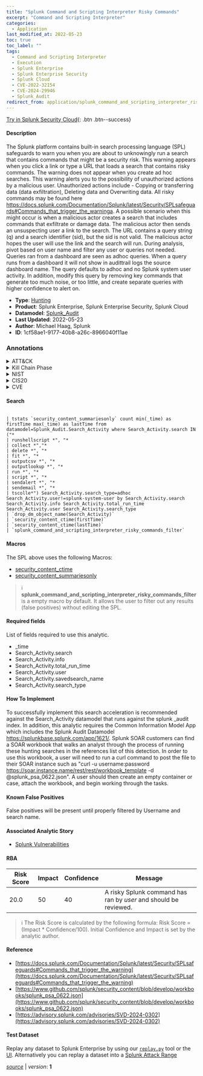 ```yaml
---
title: "Splunk Command and Scripting Interpreter Risky Commands"
excerpt: "Command and Scripting Interpreter"
categories:
  - Application
last_modified_at: 2022-05-23
toc: true
toc_label: ""
tags:
  - Command and Scripting Interpreter
  - Execution
  - Splunk Enterprise
  - Splunk Enterprise Security
  - Splunk Cloud
  - CVE-2022-32154
  - CVE-2024-29946
  - Splunk_Audit
redirect_from: application/splunk_command_and_scripting_interpreter_risky_commands/
---
```




[Try in Splunk Security Cloud](https://www.splunk.com/en_us/cyber-security.html){: .btn .btn--success}

#### Description

The Splunk platform contains built-in search processing language (SPL) safeguards to warn you when you are about to unknowingly run a search that contains commands that might be a security risk. This warning appears when you click a link or type a URL that loads a search that contains risky commands. The warning does not appear when you create ad hoc searches. This warning alerts you to the possibility of unauthorized actions by a malicious user. Unauthorized actions include - Copying or transferring data (data exfiltration), Deleting data and Overwriting data. All risky commands may be found here https://docs.splunk.com/Documentation/Splunk/latest/Security/SPLsafeguards#Commands_that_trigger_the_warninga. A possible scenario when this might occur is when a malicious actor creates a search that includes commands that exfiltrate or damage data. The malicious actor then sends an unsuspecting user a link to the search. The URL contains a query string (q) and a search identifier (sid), but the sid is not valid. The malicious actor hopes the user will use the link and the search will run. During analysis, pivot based on user name and filter any user or queries not needed. Queries ran from a dashboard are seen as adhoc queries. When a query runs from a dashboard it will not show in audittrail logs the source dashboard name. The query defaults to adhoc and no Splunk system user activity. In addition, modify this query by removing key commands that generate too much noise, or too little, and create separate queries with higher confidence to alert on.

- **Type**: [Hunting](https://github.com/splunk/security_content/wiki/Detection-Analytic-Types)
- **Product**: Splunk Enterprise, Splunk Enterprise Security, Splunk Cloud
- **Datamodel**: [Splunk_Audit](https://docs.splunk.com/Documentation/CIM/latest/User/SplunkAudit)
- **Last Updated**: 2022-05-23
- **Author**: Michael Haag, Splunk
- **ID**: 1cf58ae1-9177-40b8-a26c-8966040f11ae

### Annotations
<details>
  <summary>ATT&CK</summary>

<div markdown="1">

#### [ATT&CK](https://attack.mitre.org/)

| ID          | Technique   | Tactic         |
| ----------- | ----------- |--------------- |
| [T1059](https://attack.mitre.org/techniques/T1059/) | Command and Scripting Interpreter | Execution |

</div>
</details>


<details>
  <summary>Kill Chain Phase</summary>

<div markdown="1">

* Installation


</div>
</details>


<details>
  <summary>NIST</summary>

<div markdown="1">

* DE.AE



</div>
</details>

<details>
  <summary>CIS20</summary>

<div markdown="1">

* CIS 10



</div>
</details>

<details>
  <summary>CVE</summary>

<div markdown="1">

| ID          | Summary | [CVSS](https://nvd.nist.gov/vuln-metrics/cvss) |
| ----------- | ----------- | -------------- |
| [CVE-2022-32154](https://nvd.nist.gov/vuln/detail/CVE-2022-32154) | Dashboards in Splunk Enterprise versions before 9.0 might let an attacker inject risky search commands into a form token when the token is used in a query in a cross-origin request. The result bypasses SPL safeguards for risky commands. See New capabilities can limit access to some custom and potentially risky commands (https://docs.splunk.com/Documentation/Splunk/9.0.0/Security/SPLsafeguards#New_capabilities_can_limit_access_to_some_custom_and_potentially_risky_commands) for more information. Note that the attack is browser-based and an attacker cannot exploit it at will. | 4.0 |
| [CVE-2024-29946](https://nvd.nist.gov/vuln/detail/CVE-2024-29946) | In Splunk Enterprise versions below 9.2.1, 9.1.4, and 9.0.9, the Dashboard Examples Hub in the Splunk Dashboard Studio app lacks protections for risky SPL commands. This could let attackers bypass SPL safeguards for risky commands in the Hub. The vulnerability would require the attacker to phish the victim by tricking them into initiating a request within their browser. | None |



</div>
</details>


#### Search

```

| tstats `security_content_summariesonly` count min(_time) as firstTime max(_time) as lastTime from datamodel=Splunk_Audit.Search_Activity where Search_Activity.search IN ("*
| runshellscript *", "*
| collect *","*
| delete *", "*
| fit *", "*
| outputcsv *", "*
| outputlookup *", "*
| run *", "*
| script *", "*
| sendalert *", "*
| sendemail *", "*
| tscolle*") Search_Activity.search_type=adhoc Search_Activity.user!=splunk-system-user by Search_Activity.search Search_Activity.info Search_Activity.total_run_time Search_Activity.user Search_Activity.search_type 
| `drop_dm_object_name(Search_Activity)` 
| `security_content_ctime(firstTime)` 
| `security_content_ctime(lastTime)` 
| `splunk_command_and_scripting_interpreter_risky_commands_filter`
```

#### Macros
The SPL above uses the following Macros:
* [security_content_ctime](https://github.com/splunk/security_content/blob/develop/macros/security_content_ctime.yml)
* [security_content_summariesonly](https://github.com/splunk/security_content/blob/develop/macros/security_content_summariesonly.yml)

> :information_source:
> **splunk_command_and_scripting_interpreter_risky_commands_filter** is a empty macro by default. It allows the user to filter out any results (false positives) without editing the SPL.



#### Required fields
List of fields required to use this analytic.
* _time
* Search_Activity.search
* Search_Activity.info
* Search_Activity.total_run_time
* Search_Activity.user
* Search_Activity.savedsearch_name
* Search_Activity.search_type



#### How To Implement
To successfully implement this search acceleration is recommended against the Search_Activity datamodel that runs against the splunk _audit index.  In addition, this analytic requires the Common Information Model App which includes the Splunk Audit Datamodel https://splunkbase.splunk.com/app/1621/. Splunk SOAR customers can find a SOAR workbook that walks an analyst through the process of running these hunting searches in the references list of this detection. In order to use this workbook, a user will need to run a curl command to post the file to their SOAR instance such as &#34;curl -u username:password https://soar.instance.name/rest/rest/workbook_template -d @splunk_psa_0622.json&#34;. A user should then create an empty container or case, attach the workbook, and begin working through the tasks.
#### Known False Positives
False positives will be present until properly filtered by Username and search name.

#### Associated Analytic Story
* [Splunk Vulnerabilities](/stories/splunk_vulnerabilities)




#### RBA

| Risk Score  | Impact      | Confidence   | Message      |
| ----------- | ----------- |--------------|--------------|
| 20.0 | 50 | 40 | A risky Splunk command has ran by $user$ and should be reviewed. |


> :information_source:
> The Risk Score is calculated by the following formula: Risk Score = (Impact * Confidence/100). Initial Confidence and Impact is set by the analytic author.


#### Reference

* [https://docs.splunk.com/Documentation/Splunk/latest/Security/SPLsafeguards#Commands_that_trigger_the_warning](https://docs.splunk.com/Documentation/Splunk/latest/Security/SPLsafeguards#Commands_that_trigger_the_warning)
* [https://www.github.com/splunk/security_content/blob/develop/workbooks/splunk_psa_0622.json](https://www.github.com/splunk/security_content/blob/develop/workbooks/splunk_psa_0622.json)
* [https://advisory.splunk.com/advisories/SVD-2024-0302](https://advisory.splunk.com/advisories/SVD-2024-0302)



#### Test Dataset
Replay any dataset to Splunk Enterprise by using our [`replay.py`](https://github.com/splunk/attack_data#using-replaypy) tool or the [UI](https://github.com/splunk/attack_data#using-ui).
Alternatively you can replay a dataset into a [Splunk Attack Range](https://github.com/splunk/attack_range#replay-dumps-into-attack-range-splunk-server)




[*source*](https://github.com/splunk/security_content/tree/develop/detections/application/splunk_command_and_scripting_interpreter_risky_commands.yml) \| *version*: **1**